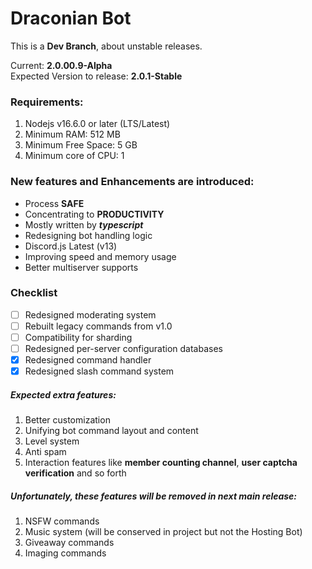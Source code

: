 # Draconian Bot

This is a **Dev Branch**, about unstable releases.

Current: **2.0.00.9-Alpha**\
Expected Version to release: **2.0.1-Stable**

### Requirements:

1. Nodejs v16.6.0 or later (LTS/Latest)
2. Minimum RAM: 512 MB
3. Minimum Free Space: 5 GB
4. Minimum core of CPU: 1

### New features and Enhancements are introduced:

- Process **SAFE**
- Concentrating to **PRODUCTIVITY**
- Mostly written by **_typescript_**
- Redesigning bot handling logic
- Discord.js Latest (v13)
- Improving speed and memory usage
- Better multiserver supports

### Checklist

- [ ] Redesigned moderating system
- [ ] Rebuilt legacy commands from v1.0
- [ ] Compatibility for sharding
- [ ] Redesigned per-server configuration databases
- [x] Redesigned command handler
- [x] Redesigned slash command system

##### Expected extra features:

1. Better customization
2. Unifying bot command layout and content
3. Level system
4. Anti spam
5. Interaction features like **member counting channel**, **user captcha verification** and so forth

##### Unfortunately, these features will be removed in next main release:

1. NSFW commands
2. Music system (will be conserved in project but not the Hosting Bot)
3. Giveaway commands
4. Imaging commands
